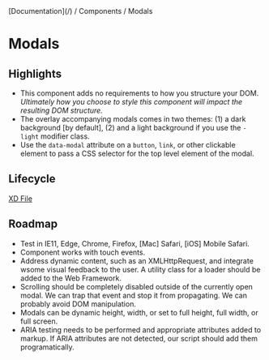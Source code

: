 <div class="breadcrumbs">
[Documentation](/) / Components / Modals
</div>

# Modals

## Highlights

*   This component adds no requirements to how you structure your DOM. _Ultimately how you choose to style this component will impact the resulting DOM structure._
*   The overlay accompanying modals comes in two themes: (1) a dark background [by default], (2) and a light background if you use the `-light` modifier class.
*   Use the `data-modal` attribute on a `button`, `link`, or other clickable element to pass a CSS selector for the top level element of the modal.

## Lifecycle

[XD File](https://scyllagroup.sharepoint.com/sites/Scylla/Shared%20Documents/Scylla%20Web%20Framework/Components/Modal.xd)


## Roadmap

*   Test in IE11, Edge, Chrome, Firefox, [Mac] Safari, [iOS] Mobile Safari.
*   Component works with touch events.
*   Address dynamic content, such as an XMLHttpRequest, and integrate wsome visual feedback to the user. A utility class for a loader should be added to the Web Framework.
*   Scrolling should be completely disabled outside of the currently open modal. We can trap that event and stop it from propagating. We can probably avoid DOM manipulation.
*   Modals can be dynamic height, width, or set to full height, full width, or full screen.
*   ARIA testing needs to be performed and appropriate attributes added to markup. If ARIA attributes are not detected, our script should add them programatically.
<!--
TBD.

# Modal Content

Any content can be placed here, including full HTML that makes use of grids, or full-screen multimedia, etc.

TBD.

# Modal Content

Any content can be placed here, including full HTML that makes use of grids, or full-screen multimedia, etc.
-->